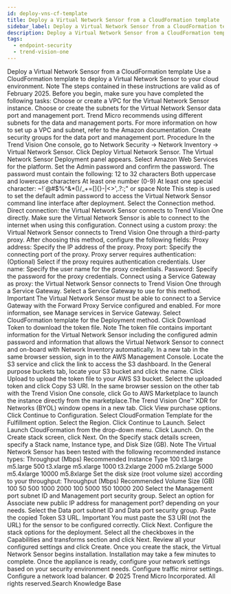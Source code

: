 ```yaml
---
id: deploy-vns-cf-template
title: Deploy a Virtual Network Sensor from a CloudFormation template
sidebar_label: Deploy a Virtual Network Sensor from a CloudFormation template
description: Deploy a Virtual Network Sensor from a CloudFormation template
tags:
  - endpoint-security
  - trend-vision-one
---
```


 Deploy a Virtual Network Sensor from a CloudFormation template Use a CloudFormation template to deploy a Virtual Network Sensor to your cloud environment. Note The steps contained in these instructions are valid as of February 2025. Before you begin, make sure you have completed the following tasks: Choose or create a VPC for the Virtual Network Sensor instance. Choose or create the subnets for the Virtual Network Sensor data port and management port. Trend Micro recommends using different subnets for the data and management ports. For more information on how to set up a VPC and subnet, refer to the Amazon documentation. Create security groups for the data port and management port. Procedure In the Trend Vision One console, go to Network Security → Network Inventory → Virtual Network Sensor. Click Deploy Virtual Network Sensor. The Virtual Network Sensor Deployment panel appears. Select Amazon Web Services for the platform. Set the Admin password and confirm the password. The password must contain the following: 12 to 32 characters Both uppercase and lowercase characters At least one number (0-9) At least one special character: ~!`@#$%^&*()/_+=[]{}-\|<>',.?:;" or space Note This step is used to set the default admin password to access the Virtual Network Sensor command line interface after deployment. Select the Connection method. Direct connection: the Virtual Network Sensor connects to Trend Vision One directly. Make sure the Virtual Network Sensor is able to connect to the internet when using this configuration. Connect using a custom proxy: the Virtual Network Sensor connects to Trend Vision One through a third-party proxy. After choosing this method, configure the following fields: Proxy address: Specify the IP address of the proxy. Proxy port: Specify the connecting port of the proxy. Proxy server requires authentication: (Optional) Select if the proxy requires authentication credentials. User name: Specify the user name for the proxy credentials. Password: Specify the password for the proxy credentials. Connect using a Service Gateway as proxy: the Virtual Network Sensor connects to Trend Vision One through a Service Gateway. Select a Service Gateway to use for this method. Important The Virtual Network Sensor must be able to connect to a Service Gateway with the Forward Proxy Service configured and enabled. For more information, see Manage services in Service Gateway. Select CloudFormation template for the Deployment method. Click Download Token to download the token file. Note The token file contains important information for the Virtual Network Sensor including the configured admin password and information that allows the Virtual Network Sensor to connect and on-board with Network Inventory automatically. In a new tab in the same browser session, sign in to the AWS Management Console. Locate the S3 service and click the link to access the S3 dashboard. In the General purpose buckets tab, locate your S3 bucket and click the name. Click Upload to upload the token file to your AWS S3 bucket. Select the uploaded token and click Copy S3 URI. In the same browser session on the other tab with the Trend Vision One console, click Go to AWS Marketplace to launch the instance directly from the marketplace.The Trend Vision One™ XDR for Networks (BYOL) window opens in a new tab. Click View purchase options. Click Continue to Configuration. Select CloudFormation Template for the Fulfillment option. Select the Region. Click Continue to Launch. Select Launch CloudFormation from the drop-down menu. Click Launch. On the Create stack screen, click Next. On the Specify stack details screen, specify a Stack name, Instance type, and Disk Size (GB). Note The Virtual Network Sensor has been tested with the following recommended instance types: Throughput (Mbps) Recommended Instance Type 100 t3.large m5.large 500 t3.xlarge m5.xlarge 1000 t3.2xlarge 2000 m5.2xlarge 5000 m5.4xlarge 10000 m5.8xlarge Set the disk size (root volume size) according to your throughput: Throughput (Mbps) Recommended Volume Size (GB) 100 50 500 1000 2000 100 5000 150 10000 200 Select the Management port subnet ID and Management port security group. Select an option for Associate new public IP address for management port? depending on your needs. Select the Data port subnet ID and Data port security group. Paste the copied Token S3 URL. Important You must paste the S3 URI (not the URL) for the sensor to be configured correctly. Click Next. Configure the stack options for the deployment. Select all the checkboxes in the Capabilities and transforms section and click Next. Review all your configured settings and click Create. Once you create the stack, the Virtual Network Sensor begins installation. Installation may take a few minutes to complete. Once the appliance is ready, configure your network settings based on your security environment needs. Configure traffic mirror settings. Configure a network load balancer. © 2025 Trend Micro Incorporated. All rights reserved.Search Knowledge Base